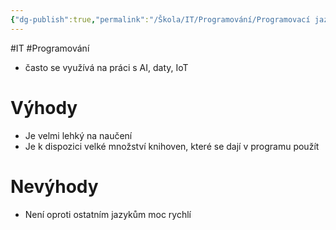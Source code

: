 ```yaml
---
{"dg-publish":true,"permalink":"/Škola/IT/Programování/Programovací jazyky/Python/","created":"2024-02-21T17:17:06.332+01:00","updated":"2024-03-13T18:20:42.117+01:00"}
---
```


#IT #Programování 
- často se využívá na práci s AI, daty, IoT
# Výhody
 - Je velmi lehký na naučení
 - Je k dispozici velké množství knihoven, které se dají v programu použít
# Nevýhody
- Není oproti ostatním jazykům moc rychlí